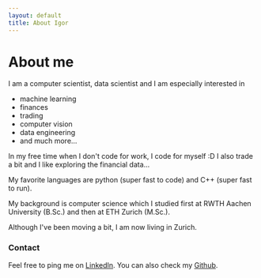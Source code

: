 ```yaml
---
layout: default
title: About Igor
---
```



# About me

I am a computer scientist, data scientist and I am especially interested in 
* machine learning
* finances
* trading
* computer vision
* data engineering
* and much more...

In my free time when I don't code for work, I code for myself :D 
I also trade a bit and I like exploring the financial data...

My favorite languages are python (super fast to code) and C++ (super fast to run).

My background is computer science which I studied first at RWTH Aachen University (B.Sc.) and then at ETH Zurich (M.Sc.).

Although I've been moving a bit, I am now living in Zurich.

### Contact

Feel free to ping me on [LinkedIn](https://www.linkedin.com/in/igor-pesic/). 
You can also check my [Github](https://www.github.com/igor-93).